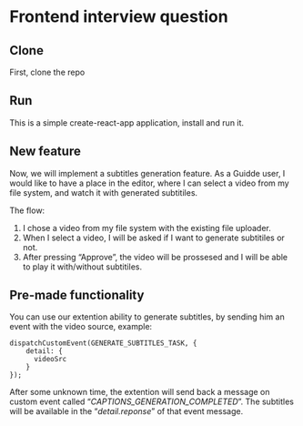 # Frontend interview question

## Clone

First, clone the repo

## Run

This is a simple create-react-app application, install and run it.

## New feature

Now, we will implement a subtitles generation feature. 
As a Guidde user, I would like to have a place in the editor, where I can select a video from my file system, and watch it with generated subtitiles. 

The flow:

1. I chose a video from my file system with the existing file uploader.
2. When I select a video,  I will be asked if I want to generate subtitiles or not.
3. After pressing “Approve”, the video will be prossesed and I will be able to play it with/without subtitiles.

## Pre-made functionality

You can use our extention ability to generate subtitles, by sending him an event with the video source, example:

```tsx
dispatchCustomEvent(GENERATE_SUBTITLES_TASK, {
    detail: {
      videoSrc
    }
});
```

After some unknown time, the extention will send back a message on custom event called “*CAPTIONS_GENERATION_COMPLETED*”. The subtitles will be available in the “*detail.reponse*” of that event message.